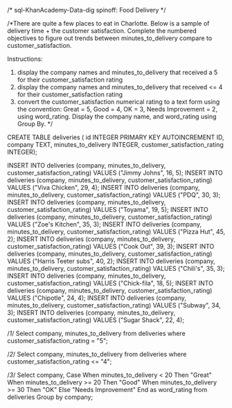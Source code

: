 /* sql-KhanAcademy-Data-dig spinoff: Food Delivery */

/*There are quite a few places to eat in Charlotte.  Below is a sample of delivery time + the customer satisfaction.  Complete the numbered objectives to figure out trends between minutes_to_delivery compare to customer_satisfaction.

Instructions: 
1. display the company names and minutes_to_delivery that received a 5 for their customer_satisfaction rating
2. display the company names and minutes_to_delivery that received <= 4 for their customer_satisfaction rating
3. convert the customer_satisfaction numerical rating to a text form using the convention: Great = 5, Good = 4, OK = 3, Needs Improvement = 2, using word_rating. Display the company name, and word_rating using Group By.
*/

CREATE TABLE deliveries (
    id INTEGER PRIMARY KEY AUTOINCREMENT ID,
    company TEXT,
    minutes_to_delivery INTEGER,
    customer_satisfaction_rating INTEGER);
    
INSERT INTO deliveries (company, minutes_to_delivery, customer_satisfaction_rating)
    VALUES ("Jimmy Johns", 16, 5);
INSERT INTO deliveries (company, minutes_to_delivery, customer_satisfaction_rating)
    VALUES ("Viva Chicken", 29, 4);
INSERT INTO deliveries (company, minutes_to_delivery, customer_satisfaction_rating)
    VALUES ("PDQ", 30, 3);    
INSERT INTO deliveries (company, minutes_to_delivery, customer_satisfaction_rating)
    VALUES ("Toyama", 19, 5);
INSERT INTO deliveries (company, minutes_to_delivery, customer_satisfaction_rating)
    VALUES ("Zoe's Kitchen", 35, 3);
INSERT INTO deliveries (company, minutes_to_delivery, customer_satisfaction_rating)
    VALUES ("Pizza Hut", 45, 2);
INSERT INTO deliveries (company, minutes_to_delivery, customer_satisfaction_rating)
    VALUES ("Cook Out", 39, 3);
INSERT INTO deliveries (company, minutes_to_delivery, customer_satisfaction_rating)
    VALUES ("Harris Teeter subs", 40, 2);
INSERT INTO deliveries (company, minutes_to_delivery, customer_satisfaction_rating)
    VALUES ("Chili's", 35, 3);
INSERT INTO deliveries (company, minutes_to_delivery, customer_satisfaction_rating)
    VALUES ("Chick-fila", 18, 5);
INSERT INTO deliveries (company, minutes_to_delivery, customer_satisfaction_rating)
    VALUES ("Chipotle", 24, 4);
INSERT INTO deliveries (company, minutes_to_delivery, customer_satisfaction_rating)
    VALUES ("Subway", 34, 3);
INSERT INTO deliveries (company, minutes_to_delivery, customer_satisfaction_rating)
    VALUES ("Sugar Shack", 22, 4);

/*1*/
Select company, minutes_to_delivery from deliveries where customer_satisfaction_rating = "5";

/*2*/
Select company, minutes_to_delivery from deliveries where customer_satisfaction_rating <= "4";

/*3*/
Select company, 
    Case
        When minutes_to_delivery < 20 Then "Great"
        When minutes_to_delivery >= 20 Then "Good"
        When minutes_to_delivery >= 30 Then "OK"
        Else "Needs Improvement"
    End as word_rating
from deliveries 
Group by company;

